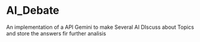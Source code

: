# AI_Debate
An implementation of a API Gemini to make Several AI DIscuss about Topics and store the answers fir further analisis
